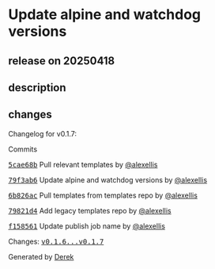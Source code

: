 # Update alpine and watchdog versions

## release on 20250418
## description
## changes
Changelog for v0.1.7:

Commits  

<a class="commit-link" data-hovercard-type="commit" data-hovercard-url="https://github.com/openfaas/store-functions/commit/5cae68b550c300b77bad74ef847265c5c8745dc9/hovercard" href="https://github.com/openfaas/store-functions/commit/5cae68b550c300b77bad74ef847265c5c8745dc9"><tt>5cae68b</tt></a> Pull relevant templates by <a class="user-mention notranslate" data-hovercard-type="user" data-hovercard-url="/users/alexellis/hovercard" data-octo-click="hovercard-link-click" data-octo-dimensions="link_type:self" href="https://github.com/alexellis">@alexellis</a>  

<a class="commit-link" data-hovercard-type="commit" data-hovercard-url="https://github.com/openfaas/store-functions/commit/79f3ab6a48befa5cf9c87af5864c5202fc7b4c31/hovercard" href="https://github.com/openfaas/store-functions/commit/79f3ab6a48befa5cf9c87af5864c5202fc7b4c31"><tt>79f3ab6</tt></a> Update alpine and watchdog versions by <a class="user-mention notranslate" data-hovercard-type="user" data-hovercard-url="/users/alexellis/hovercard" data-octo-click="hovercard-link-click" data-octo-dimensions="link_type:self" href="https://github.com/alexellis">@alexellis</a>  

<a class="commit-link" data-hovercard-type="commit" data-hovercard-url="https://github.com/openfaas/store-functions/commit/6b826acf623603d11664132f4b1a3b07f35deec8/hovercard" href="https://github.com/openfaas/store-functions/commit/6b826acf623603d11664132f4b1a3b07f35deec8"><tt>6b826ac</tt></a> Pull templates from templates repo by <a class="user-mention notranslate" data-hovercard-type="user" data-hovercard-url="/users/alexellis/hovercard" data-octo-click="hovercard-link-click" data-octo-dimensions="link_type:self" href="https://github.com/alexellis">@alexellis</a>  

<a class="commit-link" data-hovercard-type="commit" data-hovercard-url="https://github.com/openfaas/store-functions/commit/79821d4d11fdb194dbcb168c795d2e7993b6405d/hovercard" href="https://github.com/openfaas/store-functions/commit/79821d4d11fdb194dbcb168c795d2e7993b6405d"><tt>79821d4</tt></a> Add legacy templates repo by <a class="user-mention notranslate" data-hovercard-type="user" data-hovercard-url="/users/alexellis/hovercard" data-octo-click="hovercard-link-click" data-octo-dimensions="link_type:self" href="https://github.com/alexellis">@alexellis</a>  

<a class="commit-link" data-hovercard-type="commit" data-hovercard-url="https://github.com/openfaas/store-functions/commit/f158561e58cd293a0b20fe407643c717d4127ea7/hovercard" href="https://github.com/openfaas/store-functions/commit/f158561e58cd293a0b20fe407643c717d4127ea7"><tt>f158561</tt></a> Update publish job name by <a class="user-mention notranslate" data-hovercard-type="user" data-hovercard-url="/users/alexellis/hovercard" data-octo-click="hovercard-link-click" data-octo-dimensions="link_type:self" href="https://github.com/alexellis">@alexellis</a>

Changes: <a class="commit-link" href="https://github.com/openfaas/store-functions/compare/v0.1.6...v0.1.7"><tt>v0.1.6...v0.1.7</tt></a>

Generated by <a href="https://github.com/alexellis/derek/">Derek</a>

